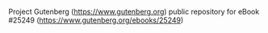 Project Gutenberg (https://www.gutenberg.org) public repository for eBook #25249 (https://www.gutenberg.org/ebooks/25249)
